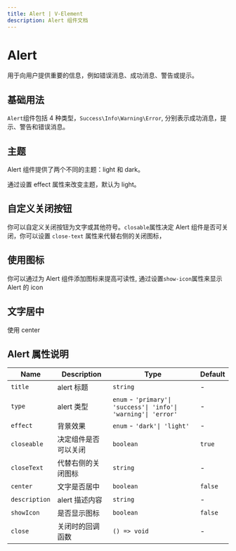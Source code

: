 ```yaml
---
title: Alert | V-Element
description: Alert 组件文档
---
```


# Alert

用于向用户提供重要的信息，例如错误消息、成功消息、警告或提示。

## 基础用法

`Alert`组件包括 4 种类型，`Success\Info\Warning\Error`, 分别表示成功消息，提示、警告和错误消息。

<preview path="../demo/Alert/Basic.vue"></preview>

## 主题

Alert 组件提供了两个不同的主题：light 和 dark。

通过设置 effect 属性来改变主题，默认为 light。
<preview path="../demo/Alert/Effect.vue"></preview>

## 自定义关闭按钮

你可以自定义关闭按钮为文字或其他符号。`closable`属性决定 Alert 组件是否可关闭，你可以设置 `close-text` 属性来代替右侧的关闭图标，

<preview path="../demo/Alert/Close.vue"></preview>

## 使用图标

你可以通过为 Alert 组件添加图标来提高可读性, 通过设置`show-icon`属性来显示 Alert 的 icon

<preview path="../demo/Alert/Icon.vue"></preview>

## 文字居中

使用 center

<preview path="../demo/Alert/Center.vue"></preview>

## Alert 属性说明

| Name          | Description          | Type                                                            | Default |
| ------------- | -------------------- | --------------------------------------------------------------- | ------- |
| `title`       | alert 标题           | `string`                                                        | -       |
| `type`        | alert 类型           | `enum` - `'primary'\| 'success'\| 'info'\| 'warning'\| 'error'` | -       |
| `effect`      | 背景效果             | `enum` - `'dark'\| 'light'`                                     | -       |
| `closeable`   | 决定组件是否可以关闭 | `boolean`                                                       | `true`  |
| `closeText`   | 代替右侧的关闭图标   | `string`                                                        | -       |
| `center`      | 文字是否居中         | `boolean`                                                       | `false` |
| `description` | alert 描述内容       | `string`                                                        | -       |
| `showIcon`    | 是否显示图标         | `boolean`                                                       | `false` |
| `close`       | 关闭时的回调函数     | `() => void`                                                    | -       |
